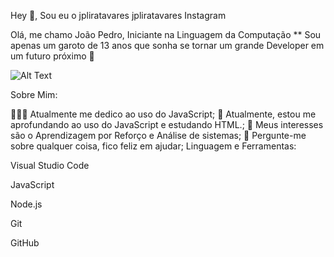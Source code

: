 Hey 👋, Sou eu o jpliratavares
jpliratavares Instagram

Olá, me chamo João Pedro, Iniciante na Linguagem da Computação ** Sou apenas um garoto de 13 anos que sonha se tornar um grande Developer em um futuro próximo 🚀

![Alt Text](https://raw.githubusercontent.com/gist/obernardovieira/f4ec9b75736a98be5f6198f5ae40b897/raw/2546374e14122f5c0a8c7cc0c49edd07bf5d14cd/dev.gif)

Sobre Mim:

👨🏽‍💻 Atualmente me dedico ao uso do JavaScript;
🌱 Atualmente, estou me aprofundando ao uso do JavaScript e estudando HTML.;
🤔 Meus interesses são o Aprendizagem por Reforço e Análise de sistemas;
💬 Pergunte-me sobre qualquer coisa, fico feliz em ajudar;
Linguagem e Ferramentas:

Visual Studio Code

JavaScript

Node.js

Git

GitHub


